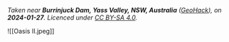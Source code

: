 *Taken near **Burrinjuck Dam, Yass Valley, NSW, Australia** ([GeoHack](https://geohack.toolforge.org/geohack.php?pagename=Burrinjuck_Dam&params=34_59_54_S_148_35_04_E_type:landmark_region:AU-NSW)), on **2024-01-27**. Licenced under [CC BY-SA 4.0](http://creativecommons.org/licenses/by-sa/4.0/).*

![[Oasis II.jpeg]]